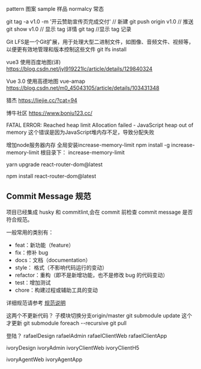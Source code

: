 pattern 图案
sample 样品
normalcy 常态

git tag -a v1.0 -m '开云赞助宣传页完成交付' // 新建
git push origin v1.0 // 推送
git show v1.0 // 显示 tag 详情
git tag //显示 tag 记录


Git LFS是一个Git扩展，用于处理大型二进制文件，如图像、音频文件、视频等，以便更有效地管理和版本控制这些文件
git lfs install

vue3 使用百度地图(详)
https://blog.csdn.net/jyl919221lc/article/details/129840324

Vue 3.0 使用高德地图 vue-amap
https://blog.csdn.net/m0_45043105/article/details/103431348

猎杰
https://liejie.cc/?cat=94

博牛社区
https://www.boniu123.cc/


FATAL ERROR: Reached heap limit Allocation failed - JavaScript heap out of memory
这个错误是因为JavaScript堆内存不足，导致分配失败

增加node服务器内存
全局安装increase-memory-limit
npm install -g increase-memory-limit
根目录下：
increase-memory-limit

yarn upgrade react-router-dom@latest

npm install react-router-dom@latest


## Commit Message 规范

项目已经集成 husky 和 commitlint,会在 commit 前检查 commit message 是否符合规范。

一般常用的类别有：

- feat：新功能（feature）
- fix：修补 bug
- docs：文档（documentation）
- style： 格式（不影响代码运行的变动）
- refactor：重构（即不是新增功能，也不是修改 bug 的代码变动）
- test：增加测试
- chore：构建过程或辅助工具的变动

详细规范请参考 [规范说明](http://jira.hnxmny.com:8090/pages/viewpage.action?pageId=36461323)


这两个不更新代码？
子模块切换分支origin/master
git submodule update
这个才更新
git submodule foreach --recursive git pull


登陆？
rafaelDesign
rafaelAdmin
rafaelClientWeb
rafaelClientApp

ivoryDesign
ivoryAdmin
ivoryClientWeb
ivoryClientH5

ivoryAgentWeb
ivoryAgentApp


